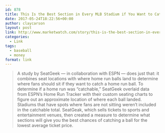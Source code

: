 ```yaml
---
id: 878
title: This Is the Best Section in Every MLB Stadium if You Want to Catch a Home Run Ball
date: 2017-05-24T18:22:56+00:00
author: claycarson
layout: post
link: http://www.marketwatch.com/story/this-is-the-best-section-in-every-mlb-stadium-to-catch-a-home-run-ball-2017-05-23
categories: 
  - Link
tags:
  - baseball
  - money
format: link
---
```

> A study by SeatGeek — in collaboration with ESPN — does just that: it combines seat locations with where home run balls land to determine where fans should sit if they want to catch a home run ball. To determine if a home run was “catchable,” SeatGeek overlaid data from ESPN’s Home Run Tracker with their custom seating charts to figure out an approximate location of where each ball landed. Stadiums that have spots where fans are not sitting weren’t included in the catchable total. SeatGeak, which sells tickets to sports and entertainment venues, then created a measure to determine what sections will give you the best chances of catching a ball for the lowest average ticket price.